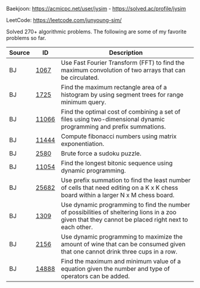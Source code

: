 Baekjoon: https://acmicpc.net/user/jysim - https://solved.ac/profile/jysim

LeetCode: https://leetcode.com/junyoung-sim/

Solved 270+ algorithmic problems. The following are some of my favorite problems so far.

| Source | ID | Description |
| --- | --- | --- |
| BJ | [1067](./baekjoon/fft/1067.cpp) | Use Fast Fourier Transform (FFT) to find the maximum convolution of two arrays that can be circulated. |
| BJ | [1725](./baekjoon/divideconquer/1725.cpp) | Find the maximum rectangle area of a  histogram by using segment trees for range minimum query. |
| BJ | [11066](./baekjoon/dp/11066.cpp) | Find the optimal cost of combining a set of files using two-dimensional dynamic programming and prefix summations. |
| BJ | [11444](./baekjoon/divideconquer/11444.cpp) | Compute fibonacci numbers using matrix exponentiation. |
| BJ | [2580](./baekjoon/brute/2580.cpp) | Brute force a sudoku puzzle. |
| BJ | [11054](./baekjoon/dp/11054.cpp) | Find the longest bitonic sequence using dynamic programming. |
| BJ | [25682](./baekjoon/prefixsum/25682.cpp) | Use prefix summation to find the least number of cells that need editing on a K x K chess board within a larger N x M chess board. |
| BJ | [1309](./baekjoon/dp/1309.cpp) | Use dynamic programming to find the number of possibilities of sheltering lions in a zoo given that they cannot be placed right next to each other. |
| BJ | [2156](./baekjoon/dp/2156.cpp) | Use dynamic programming to maximize the amount of wine that can be consumed given that one cannot drink three cups in a row. |
| BJ | [14888](./baekjoon/brute/14888.cpp) | Find the maximum and minimum value of a equation given the number and type of operators can be added. |
